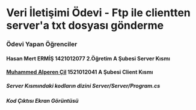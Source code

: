 # Veri İletişimi Ödevi - Ftp ile clientten server'a txt dosyası gönderme

### Ödevi Yapan Öğrenciler

#### Hasan Mert ERMİŞ 1421012077 2.Öğretim A Şubesi Server Kısmı
#### [Muhammed Alperen Çil](https:google.com) 1521012041 A Şubesi Client Kısmı

##### Server Kısmındaki kodların dizini Server/Server/Program.cs

##### Kod Çıktısı Ekran Görüntüsü
[logo]: https://github.com/Hasanmert32/veri_iletisimi_server/blob/master/server.png "Ekran Çıktısı"